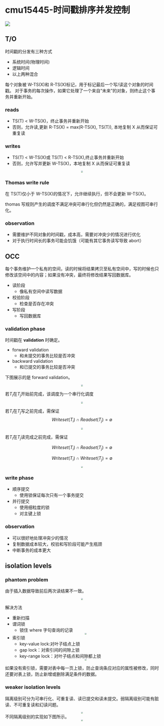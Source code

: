 # cmu15445-时间戳排序并发控制


<img src="/cover/timestamp-ordering.png"/>

## T/O

时间戳的分发有三种方式

- 系统时间(物理时间)
- 逻辑时间
- 以上两种混合

每个对象被 W-TS(X)和 R-TS(X)标记，用于标记最后一个写/读这个对象的时间戳。
对于事务的每次操作，如果它处理了一个来自“未来”的对象，则终止这个事务并重新开始。

### reads

- TS(T) < W-TS(X)，终止事务并重新开始
- 否则，允许读,更新 R-TS(X) = max(R-TS(X), TS(T)), 本地复制 X 从而保证可重复读

### writes

- TS(T) < W-TS(X)或 TS(T) < R-TS(X),终止事务并重新开始
- 否则，允许写并更新 W-TS(X)，本地复制 X 从而保证可重复读
<div align="center"><img src="/cmu15445-时间戳排序并发控制/timestamp-ordering.png" style="zoom:33%;" /></div>

### Thomas write rule

在 TS(T)仅小于 W-TS(X)的情况下，允许继续执行，但不会更新 W-TS(X)。

thomas 写规则产生的调度不满足冲突可串行化但仍然是正确的，满足视图可串行化。

### observation

- 需要维护不同对象的时间戳，成本高，需要对冲突少的情况进行优化
- 对于执行时间长的事务可能会饥饿（可能有其它事务读写导致 abort）

## OCC

每个事务维护一个私有的空间，读的时候将结果拷贝至私有空间中，写的时候也只修改该空间中的内容；如果没有冲突，最终将修改结果写回数据库。

- 读阶段
  - 像私有空间中读写数据
- 校验阶段
  - 检查是否存在冲突
- 写阶段
  - 写回数据库

### validation phase

时间戳在 **validation** 时确定。

- forward validation
  - 和未提交的事务比较是否冲突
- backward validation
  - 和已提交的事务比较是否冲突

下图展示的是 forward validation。

<div align="center"><img src="/cmu15445-时间戳排序并发控制/timestamp-ordering.png" style="zoom:33%;" /></div>

若$T_i$在$T_j$开始前完成，该调度为一个串行化调度

<div align="center"><img src="/cmu15445-时间戳排序并发控制/step1.png" style="zoom:33%;" /></div>

若$T_i$在$T_j$写之前完成，需保证
$$ Writeset(T_i) \cap Readset(T_j) = \emptyset $$

<div align="center"><img src="/cmu15445-时间戳排序并发控制/step2.png" style="zoom:33%;" /></div>

若$T_i$在$T_j$读完成之前完成，需保证

$$
Writeset(T_i) \cap Readset(T_j) = \emptyset
$$

$$
Writeset(T_i) \cap Writeset(T_j) = \emptyset
$$

<div align="center"><img src="/cmu15445-时间戳排序并发控制/step3.png" style="zoom:33%;" /></div>

### write phase

- 顺序提交
  - 使用锁保证每次只有一个事务提交
- 并行提交
  - 使用细粒度的锁
  - 对主键上锁

### observation

- 可以很好地处理冲突少的情况
- 复制数据成本较大，校验和写阶段可能产生瓶颈
- 中断事务的成本更大

## isolation levels

### phantom problem

由于插入数据导致前后两次读结果不一致。

<div align="center"><img src="/cmu15445-时间戳排序并发控制/phantom.png" style="zoom:33%;" /></div>

解决方法

- 重新扫描
- 谓词锁
  - 锁住 where 字句查询的记录
  <div align="center"><img src="/cmu15445-时间戳排序并发控制/predicate-lock.png" style="zoom:33%;" /></div>
- 索引锁
  - key-value lock:对叶子结点上锁
  - gap lock：对索引间的间隙上锁
  - key-range lock：对叶子结点和间隙都上锁
  <div align="center"><img src="/cmu15445-时间戳排序并发控制/key-range-lock.png" style="zoom:33%;" /></div>

如果没有索引锁，需要对表中每一页上锁，防止查询条应对应的属性被修改，同时还要对表上锁，防止新增或删除满足条件的数据。

### weaker isolation levels

隔离级别可分为可串行化、可重复读、读已提交和读未提交。弱隔离级别可能有脏读、不可重复读和幻读问题。

<div align="center"><img src="/cmu15445-时间戳排序并发控制/isolation-levels.png" style="zoom:33%;" /></div>
不同隔离级别的实现如下图所示。
<div align="center"><img src="/cmu15445-时间戳排序并发控制/implementation.png" style="zoom:33%;" /></div>


